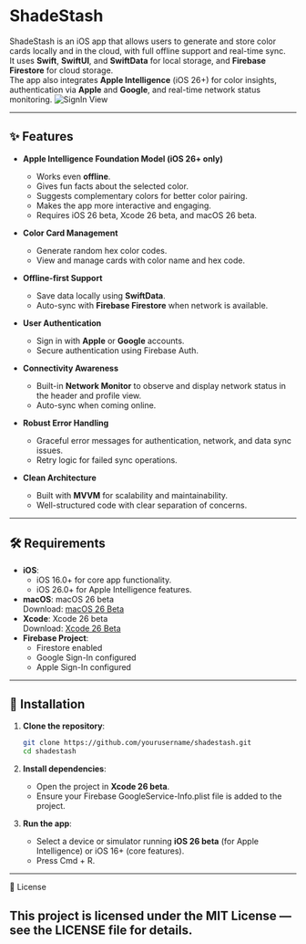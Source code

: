 # ShadeStash

ShadeStash is an iOS app that allows users to generate and store color cards locally and in the cloud, with full offline support and real-time sync.  
It uses **Swift**, **SwiftUI**, and **SwiftData** for local storage, and **Firebase Firestore** for cloud storage.  
The app also integrates **Apple Intelligence** (iOS 26+) for color insights, authentication via **Apple** and **Google**, and real-time network status monitoring.
![SignIn View](https://drive.google.com/file/d/1htxZav1grxjbW_ztZRlnf2g0g_fIGtsr/view?usp=sharing)

---

## ✨ Features

- **Apple Intelligence Foundation Model (iOS 26+ only)**
  - Works even **offline**.
  - Gives fun facts about the selected color.
  - Suggests complementary colors for better color pairing.
  - Makes the app more interactive and engaging.
  - Requires iOS 26 beta, Xcode 26 beta, and macOS 26 beta.

- **Color Card Management**
  - Generate random hex color codes.
  - View and manage cards with color name and hex code.

- **Offline-first Support**
  - Save data locally using **SwiftData**.
  - Auto-sync with **Firebase Firestore** when network is available.

- **User Authentication**
  - Sign in with **Apple** or **Google** accounts.
  - Secure authentication using Firebase Auth.

- **Connectivity Awareness**
  - Built-in **Network Monitor** to observe and display network status in the header and profile view.
  - Auto-sync when coming online.

- **Robust Error Handling**
  - Graceful error messages for authentication, network, and data sync issues.
  - Retry logic for failed sync operations.

- **Clean Architecture**
  - Built with **MVVM** for scalability and maintainability.
  - Well-structured code with clear separation of concerns.

---

## 🛠 Requirements

- **iOS**:  
  - iOS 16.0+ for core app functionality.  
  - iOS 26.0+ for Apple Intelligence features.
- **macOS**: macOS 26 beta  
  Download: [macOS 26 Beta](https://developer.apple.com/download/#ios-restore-images-ipad-new)
- **Xcode**: Xcode 26 beta  
  Download: [Xcode 26 Beta](https://developer.apple.com/download/applications/)
- **Firebase Project**:
  - Firestore enabled
  - Google Sign-In configured
  - Apple Sign-In configured

---

## 🚀 Installation

1. **Clone the repository**:
   ```bash
   git clone https://github.com/yourusername/shadestash.git
   cd shadestash
   ```

2. **Install dependencies**:
   - Open the project in **Xcode 26 beta**.
   - Ensure your Firebase GoogleService-Info.plist file is added to the project.

3. **Run the app**:
   - Select a device or simulator running **iOS 26 beta** (for Apple Intelligence) or iOS 16+ (core features).
   - Press Cmd + R.

---
📜 License

This project is licensed under the MIT License — see the LICENSE file for details.
---
